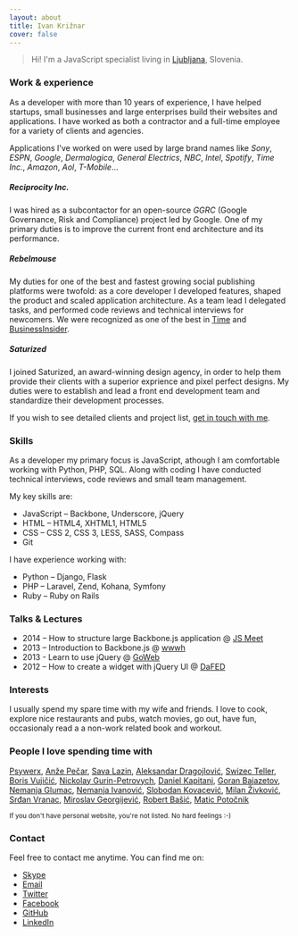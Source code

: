 ```yaml
---
layout: about
title: Ivan Križnar
cover: false
---
```


> Hi! I'm a JavaScript specialist living in [Ljubljana](http://en.wikipedia.org/wiki/Ljubljana), Slovenia.


### Work & experience

As a developer with more than 10 years of experience, I have helped startups, small businesses and large enterprises build their websites and applications. I have worked as both a contractor and a full-time employee for a variety of clients and agencies.

Applications I've worked on were used by large brand names like
*Sony*,
*ESPN*,
*Google*,
*Dermalogica*,
*General Electrics*,
*NBC*,
*Intel*,
*Spotify*,
*Time Inc.*,
*Amazon*,
*Aol*,
*T-Mobile*…


##### Reciprocity Inc.
I was hired as a subcontactor for an open-source _GGRC_ (Google Governance, Risk and Compliance) project led by Google. One of my primary duties is to improve the current front end architecture and its performance.


##### Rebelmouse
My duties for one of the best and fastest growing social publishing platforms were twofold: as a core developer I developed features, shaped the product and scaled application architecture. As a team lead I delegated tasks, and performed code reviews and technical interviews for newcomers.
We were recognized as one of the best in [Time](http://techland.time.com/2013/05/06/50-best-websites-2013/slide/rebelmouse/) and [BusinessInsider](http://www.businessinsider.com/17-startups-to-quit-your-career-for-2013-10).


##### Saturized
I joined Saturized, an award-winning design agency, in order to help them provide their clients  with a superior exprience and pixel perfect designs. My duties were to establish and lead a front end development team and standardize their development processes.

If you wish to see detailed clients and project list, [get in touch with me](mailto:ivan+website@simplified.me).


### Skills

As a developer my primary focus is JavaScript, athough I am comfortable working with Python, PHP, SQL. Along with coding I have conducted technical interviews, code reviews and small team management.

My key skills are:

- JavaScript – Backbone, Underscore, jQuery
- HTML – HTML4, XHTML1, HTML5
- CSS – CSS 2, CSS 3, LESS, SASS, Compass
- Git

I have experience working with:

- Python – Django, Flask
- PHP – Laravel, Zend, Kohana, Symfony
- Ruby – Ruby on Rails

### Talks & Lectures

- 2014 – How to structure large Backbone.js application @ [JS Meet](http://www.meetup.com/Ljubljana-JavaScript-User-Group/)
- 2013 – Introduction to Backbone.js @ [wwwh](http://urice.si/talks/)
- 2013 - Learn to use jQuery @ [GoWeb](http://www.e-center.si/goweb.html)
- 2012 – How to create a widget with jQuery UI @ [DaFED](http://dafed.org)


### Interests

I usually spend my spare time with my wife and friends. I love to cook, explore nice restaurants and pubs, watch movies, go out, have fun, occasionaly read a a non-work related book and workout.



### People I love spending time with

[Psywerx](http://psywerx.org),
[Anže Pečar](http://smotko.si),
[Sava Lazin](http://savalazin.com),
[Aleksandar Dragojlović](http://www.alexdrag.com),
[Swizec Teller](http://swizec.com/blog),
[Boris Vujičić](http://turshija.com),
[Nickolay Gurin-Petrovych](http://www.gurin-petrovych.com),
[Daniel Kapitanj](http://www.kapitanj.com),
[Goran Bajazetov](http://www.bajazetov.com),
[Nemanja Glumac](http://www.nemanjaglumac.com),
[Nemanja Ivanović](http://nemanjaivanovic.com),
[Slobodan Kovacević](http://www.slobodankovacevic.com),
[Milan Živković](http://www.designer.rs),
[Srđan Vranac](http://blog.code4hire.com),
[Miroslav Georgijević](http://www.georgijevic.com),
[Robert Bašić](http://robertbasic.com),
[Matic Potočnik](http://hairyfotr.psywerx.org)

<small>If you don't have personal website, you're not listed. No hard feelings :-)</small>


### Contact

Feel free to contact me anytime. You can find me on:

- [Skype](skype:itevserp?chat)
- [Email](mailto:ivan+website@simplified.me)
- [Twitter](http://twitter.com/eewan)
- [Facebook](https://www.facebook.com/profile.php?id=1083954301)
- [GitHub](https://github.com/hypernurb)
- [LinkedIn](http://www.linkedin.com/in/ivankriznar)
